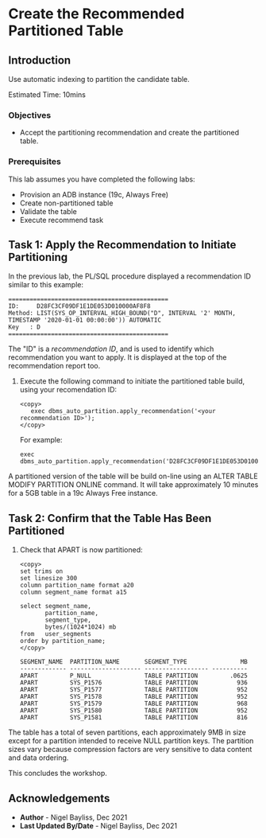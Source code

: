 # Create the Recommended Partitioned Table

## Introduction

Use automatic indexing to partition the candidate table.

Estimated Time: 10mins

### Objectives
- Accept the partitioning recommendation and create the partitioned table.

### Prerequisites
This lab assumes you have completed the following labs:

- Provision an ADB instance (19c, Always Free)
- Create non-partitioned table
- Validate the table
- Execute recommend task

## Task 1: Apply the Recommendation to Initiate Partitioning

In the previous lab, the PL/SQL procedure displayed a recommendation ID similar to this example:

`````
=============================================
ID:     D28FC3CF09DF1E1DE053D010000AF8F8
Method: LIST(SYS_OP_INTERVAL_HIGH_BOUND("D", INTERVAL '2' MONTH, TIMESTAMP '2020-01-01 00:00:00')) AUTOMATIC 
Key   : D
=============================================
`````

The "ID" is a *recommendation ID*, and is used to identify which recommendation you want to apply. It is displayed at the top of the recommendation report too.

1. Execute the following command to initiate the partitioned table build, using your recomendation ID:

    ````
    <copy>
       exec dbms_auto_partition.apply_recommendation('<your recommendation ID>');
    </copy>
    ````
    For example:

    ````
    exec dbms_auto_partition.apply_recommendation('D28FC3CF09DF1E1DE053D010000AF8F8');
    ````


A partitioned version of the table will be build on-line using an ALTER TABLE MODIFY PARTITION ONLINE command. It will take approximately 10 minutes for a 5GB table in a 19c Always Free instance.

## Task 2: Confirm that the Table Has Been Partitioned

1. Check that APART is now partitioned:

    ````
    <copy>
    set trims on
    set linesize 300
    column partition_name format a20
    column segment_name format a15
    
    select segment_name,
           partition_name,
           segment_type,
           bytes/(1024*1024) mb
    from   user_segments
    order by partition_name;
    </copy>
    ````

    `````
    SEGMENT_NAME  PARTITION_NAME       SEGMENT_TYPE               MB
    ------------- -------------------- ------------------ ----------
    APART         P_NULL               TABLE PARTITION         .0625
    APART         SYS_P1576            TABLE PARTITION           936
    APART         SYS_P1577            TABLE PARTITION           952
    APART         SYS_P1578            TABLE PARTITION           952
    APART         SYS_P1579            TABLE PARTITION           968
    APART         SYS_P1580            TABLE PARTITION           952
    APART         SYS_P1581            TABLE PARTITION           816
    `````

The table has a total of seven partitions, each approximately 9MB in size except for a partition intended to receive NULL partition keys. The partition sizes vary because compression factors are very sensitive to data content and data ordering.

This concludes the workshop.

## Acknowledgements
* **Author** - Nigel Bayliss, Dec 2021 
* **Last Updated By/Date** - Nigel Bayliss, Dec 2021